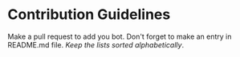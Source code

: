 Contribution Guidelines
=======================

Make a pull request to add you bot. Don't forget to make an entry in README.md file.
*Keep the lists sorted alphabetically*.

